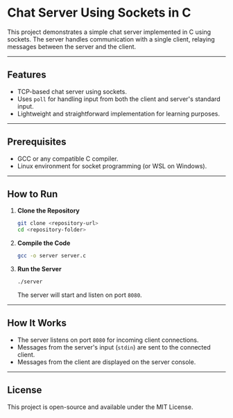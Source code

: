# Chat Server Using Sockets in C  

This project demonstrates a simple chat server implemented in C using sockets. The server handles communication with a single client, relaying messages between the server and the client.

---

## Features  
- TCP-based chat server using sockets.  
- Uses `poll` for handling input from both the client and server's standard input.  
- Lightweight and straightforward implementation for learning purposes.  

---

## Prerequisites  
- GCC or any compatible C compiler.  
- Linux environment for socket programming (or WSL on Windows).  

---

## How to Run  

1. **Clone the Repository**  
   ```bash
   git clone <repository-url>
   cd <repository-folder>
   ```

2. **Compile the Code**  
   ```bash
   gcc -o server server.c
   ```

3. **Run the Server**  
   ```bash
   ./server
   ```
   The server will start and listen on port `8080`.  

---

## How It Works  
- The server listens on port `8080` for incoming client connections.  
- Messages from the server's input (`stdin`) are sent to the connected client.  
- Messages from the client are displayed on the server console.  

---

## License  
This project is open-source and available under the MIT License.  